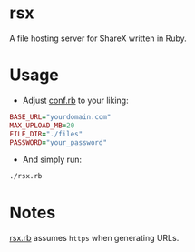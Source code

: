 # rsx

A file hosting server for ShareX written in Ruby.

# Usage
- Adjust [conf.rb](./conf.rb) to your liking:

```ruby
BASE_URL="yourdomain.com"
MAX_UPLOAD_MB=20
FILE_DIR="./files"
PASSWORD="your_password"
```

- And simply run:

```bash
./rsx.rb
```
# Notes

[rsx.rb](./rsx.rb#L48) assumes `https` when generating URLs.
